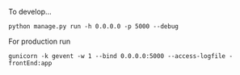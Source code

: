 To develop... 

```
python manage.py run -h 0.0.0.0 -p 5000 --debug
```


For production run 

```
gunicorn -k gevent -w 1 --bind 0.0.0.0:5000 --access-logfile - frontEnd:app
```

